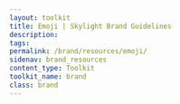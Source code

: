 ```yaml
---
layout: toolkit
title: Emoji | Skylight Brand Guidelines
description:
tags:
permalink: /brand/resources/emoji/
sidenav: brand_resources
content_type: Toolkit
toolkit_name: brand
class: brand
---
```


